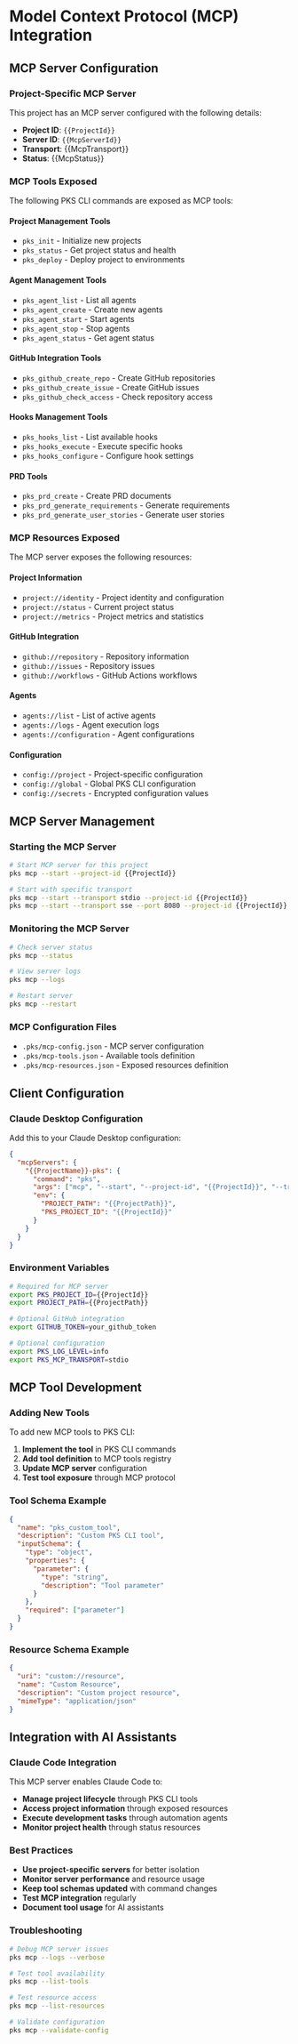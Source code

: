# Model Context Protocol (MCP) Integration

## MCP Server Configuration

### Project-Specific MCP Server
This project has an MCP server configured with the following details:
- **Project ID**: `{{ProjectId}}`
- **Server ID**: `{{McpServerId}}`
- **Transport**: {{McpTransport}}
- **Status**: {{McpStatus}}

### MCP Tools Exposed
The following PKS CLI commands are exposed as MCP tools:

#### Project Management Tools
- `pks_init` - Initialize new projects
- `pks_status` - Get project status and health
- `pks_deploy` - Deploy project to environments

#### Agent Management Tools
- `pks_agent_list` - List all agents
- `pks_agent_create` - Create new agents
- `pks_agent_start` - Start agents
- `pks_agent_stop` - Stop agents
- `pks_agent_status` - Get agent status

#### GitHub Integration Tools
- `pks_github_create_repo` - Create GitHub repositories
- `pks_github_create_issue` - Create GitHub issues
- `pks_github_check_access` - Check repository access

#### Hooks Management Tools
- `pks_hooks_list` - List available hooks
- `pks_hooks_execute` - Execute specific hooks
- `pks_hooks_configure` - Configure hook settings

#### PRD Tools
- `pks_prd_create` - Create PRD documents
- `pks_prd_generate_requirements` - Generate requirements
- `pks_prd_generate_user_stories` - Generate user stories

### MCP Resources Exposed
The MCP server exposes the following resources:

#### Project Information
- `project://identity` - Project identity and configuration
- `project://status` - Current project status
- `project://metrics` - Project metrics and statistics

#### GitHub Integration
- `github://repository` - Repository information
- `github://issues` - Repository issues
- `github://workflows` - GitHub Actions workflows

#### Agents
- `agents://list` - List of active agents
- `agents://logs` - Agent execution logs
- `agents://configuration` - Agent configurations

#### Configuration
- `config://project` - Project-specific configuration
- `config://global` - Global PKS CLI configuration
- `config://secrets` - Encrypted configuration values

## MCP Server Management

### Starting the MCP Server
```bash
# Start MCP server for this project
pks mcp --start --project-id {{ProjectId}}

# Start with specific transport
pks mcp --start --transport stdio --project-id {{ProjectId}}
pks mcp --start --transport sse --port 8080 --project-id {{ProjectId}}
```

### Monitoring the MCP Server
```bash
# Check server status
pks mcp --status

# View server logs
pks mcp --logs

# Restart server
pks mcp --restart
```

### MCP Configuration Files
- `.pks/mcp-config.json` - MCP server configuration
- `.pks/mcp-tools.json` - Available tools definition
- `.pks/mcp-resources.json` - Exposed resources definition

## Client Configuration

### Claude Desktop Configuration
Add this to your Claude Desktop configuration:

```json
{
  "mcpServers": {
    "{{ProjectName}}-pks": {
      "command": "pks",
      "args": ["mcp", "--start", "--project-id", "{{ProjectId}}", "--transport", "stdio"],
      "env": {
        "PROJECT_PATH": "{{ProjectPath}}",
        "PKS_PROJECT_ID": "{{ProjectId}}"
      }
    }
  }
}
```

### Environment Variables
```bash
# Required for MCP server
export PKS_PROJECT_ID={{ProjectId}}
export PROJECT_PATH={{ProjectPath}}

# Optional GitHub integration
export GITHUB_TOKEN=your_github_token

# Optional configuration
export PKS_LOG_LEVEL=info
export PKS_MCP_TRANSPORT=stdio
```

## MCP Tool Development

### Adding New Tools
To add new MCP tools to PKS CLI:

1. **Implement the tool** in PKS CLI commands
2. **Add tool definition** to MCP tools registry
3. **Update MCP server** configuration
4. **Test tool exposure** through MCP protocol

### Tool Schema Example
```json
{
  "name": "pks_custom_tool",
  "description": "Custom PKS CLI tool",
  "inputSchema": {
    "type": "object",
    "properties": {
      "parameter": {
        "type": "string",
        "description": "Tool parameter"
      }
    },
    "required": ["parameter"]
  }
}
```

### Resource Schema Example
```json
{
  "uri": "custom://resource",
  "name": "Custom Resource",
  "description": "Custom project resource",
  "mimeType": "application/json"
}
```

## Integration with AI Assistants

### Claude Code Integration
This MCP server enables Claude Code to:
- **Manage project lifecycle** through PKS CLI tools
- **Access project information** through exposed resources
- **Execute development tasks** through automation agents
- **Monitor project health** through status resources

### Best Practices
- **Use project-specific servers** for better isolation
- **Monitor server performance** and resource usage
- **Keep tool schemas updated** with command changes
- **Test MCP integration** regularly
- **Document tool usage** for AI assistants

### Troubleshooting
```bash
# Debug MCP server issues
pks mcp --logs --verbose

# Test tool availability
pks mcp --list-tools

# Test resource access
pks mcp --list-resources

# Validate configuration
pks mcp --validate-config
```